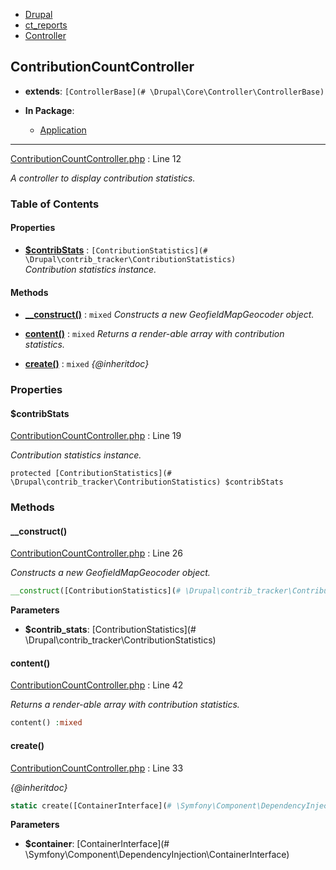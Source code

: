 
- [Drupal](../namespaces/drupal.md)
- [ct_reports](../namespaces/drupal-ct-reports.md)
- [Controller](../namespaces/drupal-ct-reports-controller.md)


## ContributionCountController

- **extends**: `[ControllerBase](# \Drupal\Core\Controller\ControllerBase)`

- **In Package**:
    - [Application](../packages/Application.md)
  


---





[ContributionCountController.php](../files/web-modules-custom-ct-reports-src-controller-contributioncountcontroller.md) : Line 12

*A controller to display contribution statistics.*









### Table of Contents









#### Properties
- **[$contribStats](../classes/Drupal-ct-reports-Controller-ContributionCountController.md#contribstats)**
         : `[ContributionStatistics](# \Drupal\contrib_tracker\ContributionStatistics)`  
*Contribution statistics instance.*


#### Methods
- **[__construct()](../classes/Drupal-ct-reports-Controller-ContributionCountController.md#__construct)**
           : `mixed`
*Constructs a new GeofieldMapGeocoder object.*

- **[content()](../classes/Drupal-ct-reports-Controller-ContributionCountController.md#content)**
           : `mixed`
*Returns a render-able array with contribution statistics.*

- **[create()](../classes/Drupal-ct-reports-Controller-ContributionCountController.md#create)**
           : `mixed`
*{@inheritdoc}*







### Properties

#### $contribStats

[ContributionCountController.php](../files/web-modules-custom-ct-reports-src-controller-contributioncountcontroller.md) : Line 19

*Contribution statistics instance.*


`protected [ContributionStatistics](# \Drupal\contrib_tracker\ContributionStatistics) $contribStats`










### Methods

#### __construct()

[ContributionCountController.php](../files/web-modules-custom-ct-reports-src-controller-contributioncountcontroller.md) : Line 26

*Constructs a new GeofieldMapGeocoder object.*

```php
__construct([ContributionStatistics](# \Drupal\contrib_tracker\ContributionStatistics) $contrib_stats) :mixed
```




**Parameters**

- **$contrib_stats**: [ContributionStatistics](# \Drupal\contrib_tracker\ContributionStatistics)
    







#### content()

[ContributionCountController.php](../files/web-modules-custom-ct-reports-src-controller-contributioncountcontroller.md) : Line 42

*Returns a render-able array with contribution statistics.*

```php
content() :mixed
```











#### create()

[ContributionCountController.php](../files/web-modules-custom-ct-reports-src-controller-contributioncountcontroller.md) : Line 33

*{@inheritdoc}*

```php
static create([ContainerInterface](# \Symfony\Component\DependencyInjection\ContainerInterface) $container) :mixed
```




**Parameters**

- **$container**: [ContainerInterface](# \Symfony\Component\DependencyInjection\ContainerInterface)
    








